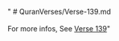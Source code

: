 " # QuranVerses/Verse-139.md <br><br>For more infos, See [Verse 139](https://www.quranbookk.com/quran/search?q=139)"